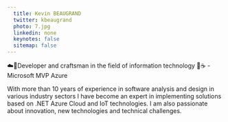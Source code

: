 ```yaml
---
  title: Kevin BEAUGRAND
  twitter: kbeaugrand
  photo: 7.jpg
  linkedin: none
  keynotes: false
  sitemap: false
---
```

☁️🤖Developer and craftsman in the field of information technology 🚀☕️ - Microsoft MVP Azure

With more than 10 years of experience in software analysis and design in various industry sectors I have become an expert in implementing solutions based on .NET Azure Cloud and IoT technologies.
I am also passionate about innovation, new technologies and technical challenges.
